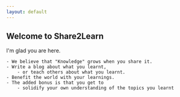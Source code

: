 ```yaml
---
layout: default
---
```


## Welcome to Share2Learn

<p> I'm glad you are here. </p>

    - We believe that "Knowledge" grows when you share it. 
    - Write a blog about what you learnt, 
        - or teach others about what you learnt. 
    - Benefit the world with your learnings. 
    - The added bonus is that you get to 
        - solidify your own understanding of the topics you learnt
